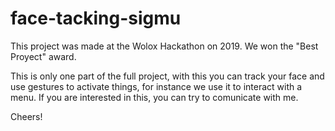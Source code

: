 # face-tacking-sigmu

This project was made at the Wolox Hackathon on 2019. We won the "Best Proyect" award.

This is only one part of the full project, with this you can track your face and use gestures to activate things, for instance we use it to interact with a menu. If you are interested in this, you can try to comunicate with me.

Cheers!
